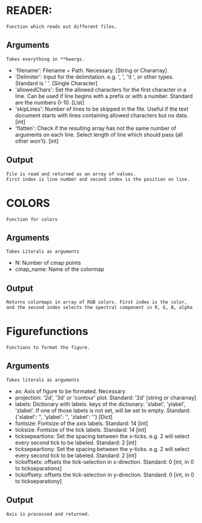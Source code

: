 # READER:
    Function which reads out different files. 
## Arguments
    Takes everything in **kwargs.
   * 'filename': Filename + Path. Necessary. [String or Chararray]
   * 'Delimiter': Input for the delimitation. e.g. ', ', '\t ', or other types. Standard is ' '. [Single Character]
   * 'allowedChars': Set the allowed characters for the first character in a line. Can be used if line begins with a prefix or with a number. Standard are the numbers 0-10. [List]
   * 'skipLines': Number of lines to be skipped in the file. Useful if the text document starts with lines containing allowed characters but no data. [int]
   * 'flatten': Check if the resulting array has not the same number of arguments on each line. Select length of line which should pass (all other won't). [int]
## Output
    File is read and returned as an array of values.
    First index is line number and second index is the position on line.
    
# COLORS
    Function for colors
## Arguments
    Takes Literals as arguments
  * N: Number of cmap points
  * cmap_name: Name of the colormap
## Output
    Returns colormaps in array of RGB colors. First index is the color, and the second index selects the spectral component in R, G, B, alpha
   
# Figurefunctions
    Functions to format the figure.
## Arguments
    Takes literals as arguments
   * ax: Axis of figure to be formated. Necessary
   * projection: '2d', '3d' or 'contour' plot. Standard:  '2d' [string or chararray]
   * labels: Dictionary with labels. keys of the dictionary: 'xlabel', 'ylabel', 'zlabel'. If one of those labels is not set, will be set to empty. Standard: {'xlabel': '', 'ylabel': '', 'zlabel': ''} [Dict]
   * fontsize: Fontsize of the axis labels. Standard: 14 [int]
   * ticksize: Fontsize of the tick labels. Standard: 14 [int]
   * ticksepeartionx: Set the spacing between the x-ticks. e.g. 2 will select every second tick to be labeled. Standard: 2 [int] 
   * ticksepeartiony: Set the spacing between the y-ticks. e.g. 2 will select every second tick to be labeled. Standard: 2 [int] 
   * tickoffsetx: offsets the tick-selection in x-direction.  Standard: 0 [int, in 0 to tickseparationx]
   * tickoffsety: offsets the tick-selection in y-direction.  Standard: 0 [int, in 0 to tickseparationy]
## Output
    Axis is processed and returned. 